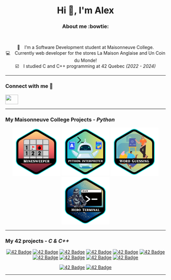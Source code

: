 <h1 align="center">Hi 👋, I'm Alex</h1>

<!--
**AlexStarlight03/AlexStarlight03** is a ✨ _special_ ✨ repository because its `README.md` (this file) appears on your GitHub profile.

Here are some ideas to get you started:

- 🔭 I’m currently working on ...
- 🌱 I’m currently learning ...
- 👯 I’m looking to collaborate on ...
- 🤔 I’m looking for help with ...
- 💬 Ask me about ...
- 📫 How to reach me: ...
- 😄 Pronouns: ...
- ⚡ Fun fact: ...
-->

<div align="center">
<h3>About me :bowtie: </h3> <br>
<p>
🌱 I’m a Software Development student at Maisonneuve College. <br>  
💻 Currently web developer for the stores La Maison Anglaise and Un Coin du Monde! <br>  
☑️ I studied C and C++ programming at 42 Quebec <em>(2022 - 2024)</em>
</p>


---
<div align="left">
<h3>Connect with me 📲</h3>
<a href="https://linkedin.com/in/alexandrinedube" target="blank"><img align="center" src="https://raw.githubusercontent.com/rahuldkjain/github-profile-readme-generator/master/src/images/icons/Social/linked-in-alt.svg" height="30" width="40"/></a>

---
<h3 align="left">My Maisonneuve College Projects - <em>Python</em></h3>
<div align="center">

<a href="https://github.com/AlexStarlight03/minesweeper">![Maisonneuve_Icons](https://github.com/AlexStarlight03/maisonneuve_icons/blob/main/NewMinesweeper.png)</a>
<a href="https://github.com/AlexStarlight03/pithonInterpreter">![Maisonneuve_Icons](https://github.com/AlexStarlight03/maisonneuve_icons/blob/main/NewPithonInterpreter.png)</a>
<a href="https://github.com/AlexStarlight03/word_guessing_py">![Maisonneuve_Icons](https://github.com/AlexStarlight03/maisonneuve_icons/blob/main/NewWordGuessing.png)</a>
<a href="https://github.com/AlexStarlight03/hero_terminal_py">![Maisonneuve_Icons](https://github.com/AlexStarlight03/maisonneuve_icons/blob/main/NewHeroTerminal.png)</a>

  
---
<h3 align="left">My 42 projects - <em>C & C++</em> </h3>
<div align="center">

<a href="https://github.com/pirichar/minishell">![42 Badge](https://github.com/AlexStarlight03/42-project-badges/blob/main/badges/minishelle.png)</a> 
<a href=https://github.com/AlexStarlight03>![42 Badge](https://github.com/AlexStarlight03/42-project-badges/blob/main/badges/netpracticee.png)</a> 
<a href="https://github.com/AlexStarlight03/philosophers">![42 Badge](https://github.com/AlexStarlight03/42-project-badges/blob/main/badges/philosopherse.png)</a>
<a href="https://github.com/AlexStarlight03/fdf">![42 Badge](https://github.com/AlexStarlight03/42-project-badges/blob/main/badges/fdfm.png)</a>
<a href="https://github.com/AlexStarlight03/pipex">![42 Badge](https://github.com/AlexStarlight03/42-project-badges/blob/main/badges/pipexe.png)</a>
<a href="https://github.com/AlexStarlight03/push_swap">![42 Badge](https://github.com/AlexStarlight03/42-project-badges/blob/main/badges/push_swape.png)</a>
<a href="">![42 Badge](https://github.com/AlexStarlight03/42-project-badges/blob/main/badges/born2berootm.png)</a>
<a href="https://github.com/AlexStarlight03/GNL">![42 Badge](https://github.com/AlexStarlight03/42-project-badges/blob/main/badges/get_next_linem.png)</a>
<a href="https://github.com/AlexStarlight03/ft_printf">![42 Badge](https://github.com/AlexStarlight03/42-project-badges/blob/main/badges/ft_printfe.png)</a>
<a href="https://github.com/AlexStarlight03/libft">![42 Badge](https://github.com/AlexStarlight03/42-project-badges/blob/main/badges/libftm.png)</a>

<a href="https://github.com/AlexStarlight03/cpp">![42 Badge](https://github.com/AlexStarlight03/42-project-badges/blob/main/badges/cppe.png)</a> 
<a href="https://github.com/Louuuup/cub3d">![42 Badge](https://github.com/AlexStarlight03/42-project-badges/blob/main/badges/cub3de.png)</a>

---
